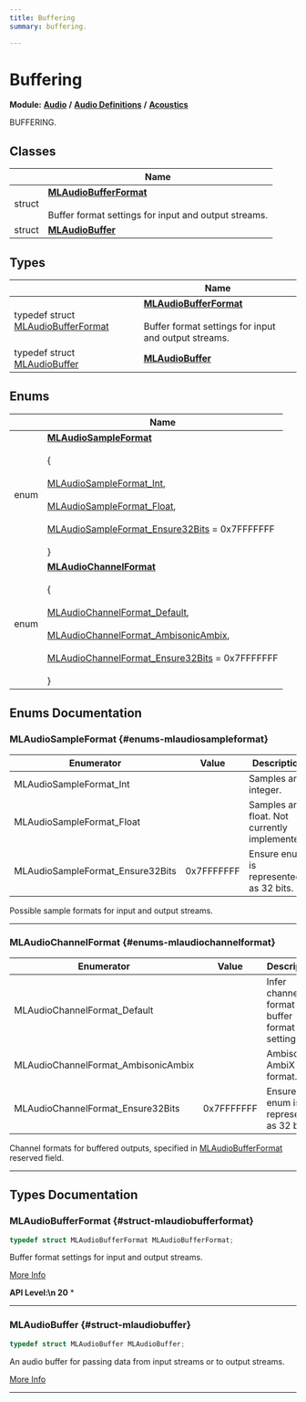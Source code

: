 ```yaml
---
title: Buffering
summary: buffering. 

---
```


# Buffering

**Module:** **[Audio](/api-ref/api/Modules/group___audio/group___audio.md)** **/** **[Audio Definitions](/api-ref/api/Modules/group___audio/group___audio_defs/group___audio_defs.md)** **/** **[Acoustics](/api-ref/api/Modules/group___audio/group___audio_defs/group___def_acoustics/group___def_acoustics.md)**

BUFFERING. 

## Classes

|                | Name           |
| -------------- | -------------- |
| struct | **[MLAudioBufferFormat](/api-ref/api/Modules/group___audio/group___audio_defs/group___def_acoustics/group___def_buffering/struct_m_l_audio_buffer_format.md)** <br></br>Buffer format settings for input and output streams.  |
| struct | **[MLAudioBuffer](/api-ref/api/Modules/group___audio/group___audio_defs/group___def_acoustics/group___def_buffering/struct_m_l_audio_buffer.md)**  |

## Types

|                | Name           |
| -------------- | -------------- |
| typedef struct [MLAudioBufferFormat](/api-ref/api/Modules/group___audio/group___audio_defs/group___def_acoustics/group___def_buffering/struct_m_l_audio_buffer_format.md) | **[MLAudioBufferFormat](/api-ref/api/Modules/group___audio/group___audio_defs/group___def_acoustics/group___def_buffering.md#struct-mlaudiobufferformat)** <br></br>Buffer format settings for input and output streams.  |
| typedef struct [MLAudioBuffer](/api-ref/api/Modules/group___audio/group___audio_defs/group___def_acoustics/group___def_buffering/struct_m_l_audio_buffer.md) | **[MLAudioBuffer](/api-ref/api/Modules/group___audio/group___audio_defs/group___def_acoustics/group___def_buffering.md#struct-mlaudiobuffer)**  |

## Enums

|                | Name           |
| -------------- | -------------- |
| enum | **[MLAudioSampleFormat](/api-ref/api/Modules/group___audio/group___audio_defs/group___def_acoustics/group___def_buffering.md#enums-mlaudiosampleformat)** <br></br> { <br></br>[MLAudioSampleFormat_Int](/api-ref/api/Modules/group___audio/group___audio_defs/group___def_acoustics/group___def_buffering.md#enums-mlaudiosampleformat-int),<br></br> [MLAudioSampleFormat_Float](/api-ref/api/Modules/group___audio/group___audio_defs/group___def_acoustics/group___def_buffering.md#enums-mlaudiosampleformat-float),<br></br> [MLAudioSampleFormat_Ensure32Bits](/api-ref/api/Modules/group___audio/group___audio_defs/group___def_acoustics/group___def_buffering.md#enums-mlaudiosampleformat-ensure32bits) = 0x7FFFFFFF<br></br>} |
| enum | **[MLAudioChannelFormat](/api-ref/api/Modules/group___audio/group___audio_defs/group___def_acoustics/group___def_buffering.md#enums-mlaudiochannelformat)** <br></br> { <br></br>[MLAudioChannelFormat_Default](/api-ref/api/Modules/group___audio/group___audio_defs/group___def_acoustics/group___def_buffering.md#enums-mlaudiochannelformat-default),<br></br> [MLAudioChannelFormat_AmbisonicAmbix](/api-ref/api/Modules/group___audio/group___audio_defs/group___def_acoustics/group___def_buffering.md#enums-mlaudiochannelformat-ambisonicambix),<br></br> [MLAudioChannelFormat_Ensure32Bits](/api-ref/api/Modules/group___audio/group___audio_defs/group___def_acoustics/group___def_buffering.md#enums-mlaudiochannelformat-ensure32bits) = 0x7FFFFFFF<br></br>} |

## Enums Documentation

### MLAudioSampleFormat {#enums-mlaudiosampleformat}

| Enumerator | Value | Description |
| ---------- | ----- | ----------- |
| MLAudioSampleFormat_Int | | Samples are integer. |
| MLAudioSampleFormat_Float | | Samples are float. Not currently implemented. |
| MLAudioSampleFormat_Ensure32Bits |  0x7FFFFFFF| Ensure enum is represented as 32 bits. |




Possible sample formats for input and output streams. 





-----------

### MLAudioChannelFormat {#enums-mlaudiochannelformat}

| Enumerator | Value | Description |
| ---------- | ----- | ----------- |
| MLAudioChannelFormat_Default | | Infer channel format from buffer format settings. |
| MLAudioChannelFormat_AmbisonicAmbix | | Ambisonic AmbiX format. |
| MLAudioChannelFormat_Ensure32Bits |  0x7FFFFFFF| Ensure enum is represented as 32 bits. |




Channel formats for buffered outputs, specified in [MLAudioBufferFormat](/api-ref/api/Modules/group___audio/group___audio_defs/group___def_acoustics/group___def_buffering/struct_m_l_audio_buffer_format.md) reserved field. 





-----------


## Types Documentation

### MLAudioBufferFormat {#struct-mlaudiobufferformat}

```cpp
typedef struct MLAudioBufferFormat MLAudioBufferFormat;
```

Buffer format settings for input and output streams. 



[More Info](/api-ref/api/Modules/group___audio/group___audio_defs/group___def_acoustics/group___def_buffering/struct_m_l_audio_buffer_format.md)


**API Level:\n 20**
  * 




-----------

### MLAudioBuffer {#struct-mlaudiobuffer}

```cpp
typedef struct MLAudioBuffer MLAudioBuffer;
```


An audio buffer for passing data from input streams or to output streams. 



[More Info](/api-ref/api/Modules/group___audio/group___audio_defs/group___def_acoustics/group___def_buffering/struct_m_l_audio_buffer.md)



-----------






